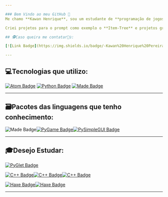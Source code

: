 ```yaml
---

### Bem Vindo ao meu GitHub 👋
Me chamo **Kawan Henrique**, sou um estudante de **programação de jogos**.

Criei projetos para o prompt como exemplo o **Item-Tree** e projetos graficos como exemplo o **GuyGun**.

## 🕵️Caso queira me contatar🕵️‍♀️:

[![Link Badge](https://img.shields.io/badge/-Kawan%20Henrique%20Pereira-7AA5FF?&style=for-the-badge&logoColor=white&logo=linkedin)]() [![Gmail Badge](https://img.shields.io/badge/-kawan.inf@gmail.com-E72D2D?&style=for-the-badge&logoColor=white&logo=gmail)]()

---
```


## 💻Tecnologias que utilizo:

[![Atom Badge](https://img.shields.io/badge/-Atom-2DE0A7?&logo=atom&labelColor=2e3440&style=for-the-badge&logoColor=2DE0A7)](https://atom.io/)
[![Python Badge](https://img.shields.io/badge/-PYTHON-678BDC?&logo=python&labelColor=2e3440&style=for-the-badge&logoColor=678BDC)](https://www.python.org/)
[![Made Badge](https://img.shields.io/badge/-GIT-CC6666?&labelColor=2e3440&style=for-the-badge&logoColor=CC6666&logo=git)](https://git-scm.com/)

---
## 🗃Pacotes das linguagens que tenho conhecimento:
![Made Badge](https://img.shields.io/badge/-Packages%20Python-678BDC?&labelColor=FFDB7D&style=for-the-badge&logoColor=678BDC)[![PyGame Badge](https://img.shields.io/badge/-PYGAME-678BDC?&logo=pypi&labelColor=2e3440&style=for-the-badge&logoColor=678BDC)](https://www.pygame.org/docs/)[![PySimpleGUI Badge](https://img.shields.io/badge/-PYSimplegui-678BDC?&logo=pypi&labelColor=2e3440&style=for-the-badge&logoColor=678BDC)](https://github.com/PySimpleGUI)

---
## 🎓Desejo Estudar:
[![PyGlet Badge](https://img.shields.io/badge/-PYGlet-678BDC?&logo=pypi&labelColor=2e3440&style=for-the-badge&logoColor=678BDC)](https://github.com/pyglet/pyglet)

[![C++ Badge](https://img.shields.io/badge/-C++-7AA5FF?&logo=C%2B%2B&labelColor=2e3440&style=for-the-badge&logoColor=7AA5FF)](https://www.cplusplus.com/)[![C++ Badge](https://img.shields.io/badge/-SFML-7AA5FF?&labelColor=2e3440&style=for-the-badge&logoColor=7AA5FF&logo=hack-the-box)](https://www.sfml-dev.org/index.php)[![C++ Badge](https://img.shields.io/badge/-Dear%20IM%20GUi-7AA5FF?labelColor=2e3440&style=for-the-badge&logoColor=7AA5FF&logo=hack-the-box)](https://github.com/ocornut/imgui)

[![Haxe Badge](https://img.shields.io/badge/-HaxE-E88E2C?&logo=Haxe&labelColor=2e3440&style=for-the-badge&logoColor=E88E2C)](https://haxe.org/)[![Haxe Badge](https://img.shields.io/badge/-Heaps-E88E2C?&labelColor=2e3440&style=for-the-badge&logoColor=E88E2C&logo=hack-the-box)](https://heaps.io/)

---
